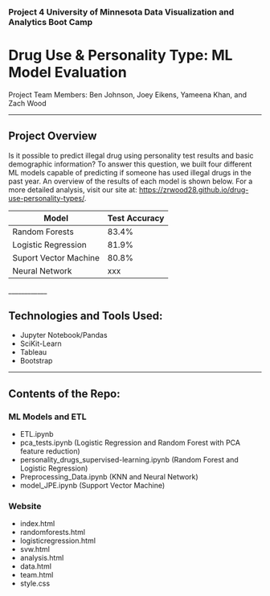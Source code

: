 ### Project 4 University of Minnesota Data Visualization and Analytics Boot Camp

# Drug Use & Personality Type: ML Model Evaluation

Project Team Members: Ben Johnson, Joey Eikens, Yameena Khan, and Zach Wood
____________
## Project Overview 
Is it possible to predict illegal drug using personality test results and basic demographic information? To answer this question, we built four different ML models capable of predicting if someone has used illegal drugs in the past year. An overview of the results of each model is shown below. For a more detailed analysis, visit our site at: https://zrwood28.github.io/drug-use-personality-types/.

<div align='center'>

Model | Test Accuracy
--- | ---
Random Forests |83.4%
Logistic Regression | 81.9%
Suport Vector Machine | 80.8%
Neural Network | xxx

</div>
____________

## Technologies and Tools Used:

- Jupyter Notebook/Pandas
- SciKit-Learn
- Tableau
- Bootstrap
_____________
## Contents of the Repo:

### ML Models and ETL
- ETL.ipynb
- pca_tests.ipynb (Logistic Regression and Random Forest with PCA feature reduction)
- personality_drugs_supervised-learning.ipynb (Random Forest and Logistic Regression)
- Preprocessing_Data.ipynb (KNN and Neural Network)
- model_JPE.ipynb (Support Vector Machine)

### Website
- index.html
- randomforests.html
- logisticregression.html
- svw.html
- analysis.html
- data.html
- team.html
- style.css


